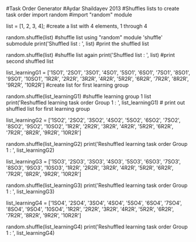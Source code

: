 #Task Order Generator
#Aydar Shaildayev 2013
#Shuffles lists to create task order 
import random #import "random" module

list = [1, 2, 3, 4]; #create a list with 4 elements, 1 through 4

random.shuffle(list)  #shuffle list using "random" module 'shuffle' submodule
print('Shuffled list : ',  list)  #print the shuffled list

random.shuffle(list)  #shuffle list again
print('Shuffled list : ', list)  #print second shuffled list


list_learningG1 = ['1SO1', '2SO1', '3SO1', '4SO1', '5SO1', '6SO1', '7SO1', '8SO1', '9SO1', '10SO1', '1R2R', '2R2R', '3R2R', '4R2R', '5R2R', '6R2R', '7R2R', '8R2R', '9R2R', '10R2R']
#create list for first learning group

random.shuffle(list_learningG1) #shuffle learning group 1 list
print('Reshuffled learning task order Group 1 : ', list_learningG1) # print out shuffled list for first learning group

list_learningG2 = ['1SO2', '2SO2', '3SO2', '4SO2', '5SO2', '6SO2', '7SO2', '8SO2', '9SO2', '10SO2', '1R2R', '2R2R', '3R2R', '4R2R', '5R2R', '6R2R', '7R2R', '8R2R', '9R2R', '10R2R']

random.shuffle(list_learningG2)
print('Reshuffled learning task order Group 1 : ', list_learningG2)

list_learningG3 = ['1SO3', '2SO3', '3SO3', '4SO3', '5SO3', '6SO3', '7SO3', '8SO3', '9SO3', '10SO3', '1R2R', '2R2R', '3R2R', '4R2R', '5R2R', '6R2R', '7R2R', '8R2R', '9R2R', '10R2R']

random.shuffle(list_learningG3)
print('Reshuffled learning task order Group 1 : ', list_learningG3)

list_learningG4 = ['1SO4', '2SO4', '3SO4', '4SO4', '5SO4', '6SO4', '7SO4', '8SO4', '9SO4', '10SO4', '1R2R', '2R2R', '3R2R', '4R2R', '5R2R', '6R2R', '7R2R', '8R2R', '9R2R', '10R2R']

random.shuffle(list_learningG4)
print('Reshuffled learning task order Group 1 : ', list_learningG4)
